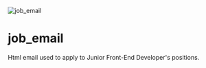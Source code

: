 ![job_email](https://user-images.githubusercontent.com/30849044/132989563-e8e65f7b-6430-49eb-8ecd-586a893a1bb7.jpg)
# job_email
Html email used to apply to Junior Front-End Developer's positions.
